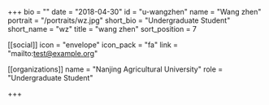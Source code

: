 +++
bio = ""
date = "2018-04-30"
id = "u-wangzhen"
name = "Wang zhen"
portrait = "/portraits/wz.jpg"
short_bio = "Undergraduate Student"
short_name = "wz"
title = "wang zhen"
sort_position = 7

[[social]]
    icon = "envelope"
    icon_pack = "fa"
    link = "mailto:test@example.org"

[[organizations]]
    name = "Nanjing Agricultural University"
    role = "Undergraduate Student"

+++
